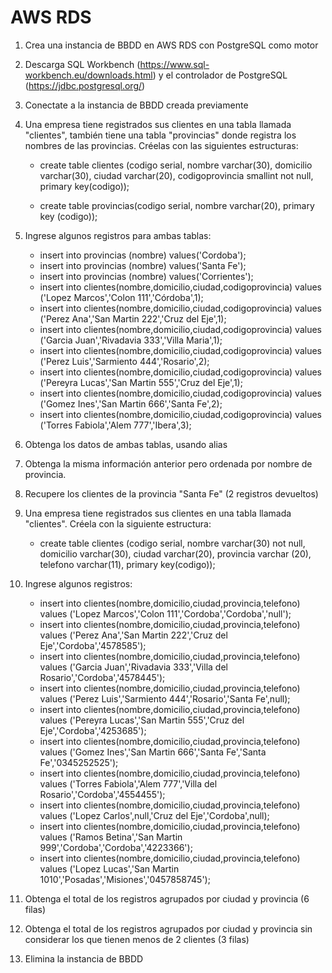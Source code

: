 # AWS RDS

1. Crea una instancia de BBDD en AWS RDS con PostgreSQL como motor

2. Descarga SQL Workbench (https://www.sql-workbench.eu/downloads.html) y el controlador de PostgreSQL (https://jdbc.postgresql.org/)

3. Conectate a la instancia de BBDD creada previamente

4. Una empresa tiene registrados sus clientes en una tabla llamada "clientes", también tiene una tabla "provincias" donde registra los nombres de las provincias. Créelas con las siguientes estructuras:
 
    - create table clientes (codigo serial, nombre varchar(30), domicilio varchar(30), ciudad varchar(20), codigoprovincia smallint not null, primary key(codigo));

    - create table provincias(codigo serial, nombre varchar(20), primary key (codigo));

5. Ingrese algunos registros para ambas tablas:

    - insert into provincias (nombre) values('Cordoba');
    - insert into provincias (nombre) values('Santa Fe');
    - insert into provincias (nombre) values('Corrientes');
    - insert into clientes(nombre,domicilio,ciudad,codigoprovincia) values ('Lopez Marcos','Colon 111','Córdoba',1);
    - insert into clientes(nombre,domicilio,ciudad,codigoprovincia) values ('Perez Ana','San Martin 222','Cruz del Eje',1);
    - insert into clientes(nombre,domicilio,ciudad,codigoprovincia) values ('Garcia Juan','Rivadavia 333','Villa Maria',1);
    - insert into clientes(nombre,domicilio,ciudad,codigoprovincia) values ('Perez Luis','Sarmiento 444','Rosario',2);
    - insert into clientes(nombre,domicilio,ciudad,codigoprovincia) values ('Pereyra Lucas','San Martin 555','Cruz del Eje',1);
    - insert into clientes(nombre,domicilio,ciudad,codigoprovincia) values ('Gomez Ines','San Martin 666','Santa Fe',2);
    - insert into clientes(nombre,domicilio,ciudad,codigoprovincia) values ('Torres Fabiola','Alem 777','Ibera',3);

6. Obtenga los datos de ambas tablas, usando alias

7.  Obtenga la misma información anterior pero ordenada por nombre de provincia.

8.  Recupere los clientes de la provincia "Santa Fe" (2 registros devueltos)

9. Una empresa tiene registrados sus clientes en una tabla llamada "clientes". Créela con la siguiente estructura:
 
    - create table clientes (codigo serial, nombre varchar(30) not null, domicilio varchar(30), ciudad varchar(20), provincia varchar (20), telefono varchar(11), primary key(codigo));

10. Ingrese algunos registros:

    - insert into clientes(nombre,domicilio,ciudad,provincia,telefono) values ('Lopez Marcos','Colon 111','Cordoba','Cordoba','null');
    - insert into clientes(nombre,domicilio,ciudad,provincia,telefono) values ('Perez Ana','San Martin 222','Cruz del Eje','Cordoba','4578585');
    - insert into clientes(nombre,domicilio,ciudad,provincia,telefono) values ('Garcia Juan','Rivadavia 333','Villa del Rosario','Cordoba','4578445');
    - insert into clientes(nombre,domicilio,ciudad,provincia,telefono) values ('Perez Luis','Sarmiento 444','Rosario','Santa Fe',null);
    - insert into clientes(nombre,domicilio,ciudad,provincia,telefono) values ('Pereyra Lucas','San Martin 555','Cruz del Eje','Cordoba','4253685');
    - insert into clientes(nombre,domicilio,ciudad,provincia,telefono) values ('Gomez Ines','San Martin 666','Santa Fe','Santa Fe','0345252525');
    - insert into clientes(nombre,domicilio,ciudad,provincia,telefono) values ('Torres Fabiola','Alem 777','Villa del Rosario','Cordoba','4554455');
    - insert into clientes(nombre,domicilio,ciudad,provincia,telefono) values ('Lopez Carlos',null,'Cruz del Eje','Cordoba',null);
    - insert into clientes(nombre,domicilio,ciudad,provincia,telefono) values ('Ramos Betina','San Martin 999','Cordoba','Cordoba','4223366');
    - insert into clientes(nombre,domicilio,ciudad,provincia,telefono) values ('Lopez Lucas','San Martin 1010','Posadas','Misiones','0457858745');

11. Obtenga el total de los registros agrupados por ciudad y provincia (6 filas)

12. Obtenga el total de los registros agrupados por ciudad y provincia sin considerar los que tienen 
menos de 2 clientes (3 filas)

13. Elimina la instancia de BBDD
